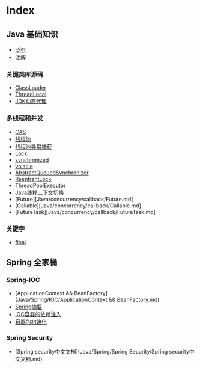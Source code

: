 # Index

## Java 基础知识
- [泛型](Java/key-words/泛型.md)
- [注解](Java/key-words/注解.md)
### 关键类库源码
- [ClassLoader](Java/core/ClassLoader.md)
- ​[ThreadLocal](Java/core/ThreadLocal.md)
- [JDK动态代理](Java/Spring/AOP/JDK动态代理.md)
### 多线程和并发
- [CAS](Java/concurrency/CAS.md)
- [线程池](Java/concurrency/线程池.md)
- [线程池异常捕获](Java/concurrency/线程池异常捕获.md)
- [Lock](Java/concurrency/Lock.md)
- [synchronized](Java/concurrency/synchronized.md)
- [volatile](Java/concurrency/volatile.md)
- [AbstractQueuedSynchronizer](Java/concurrency/AbstractQueuedSynchronizer.md)
- [ReentrantLock](Java/concurrency/ReentrantLock.md)
- [ThreadPoolExecutor](Java/concurrency/ThreadPoolExecutor.md)
- [Java线程上下文切换](Java/concurrency/Java线程上下文切换.md)
- [Future][Java/concurrency/callback/Future.md]
- [Callable][Java/concurrency/callback/Callable.md]
- [FutureTask][Java/concurrency/callback/FutureTask.md]

### 关键字
- [final](Java/key-words/final.md)

## Spring 全家桶

### Spring-IOC
- [ApplicationContext && BeanFactory](Java/Spring/IOC/ApplicationContext && BeanFactory.md)
- [Spring摘要](Java/Spring/IOC/Spring摘要.md)
- [IOC容器的依赖注入](Java/Spring/IOC/IOC容器的依赖注入.md)
- [容器的初始化](Java/Spring/IOC/容器的初始化.md)

### Spring Security
- [Spring security中文文档](Java/Spring/Spring Security/Spring security中文文档.md)

